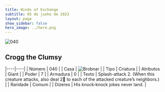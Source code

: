 ```yaml
---
title: Winds of Exchange
subtitle: 05 de junho de 2023
layout: page
show_sidebar: false
hero_image: ../hero.png
---
```


![040](https://mastervault-storage-prod.s3.amazonaws.com/media/card_front/en/600_040_04fdc2a80ad2_en.png)


## Crogg the Clumsy

|----|----|
| Número | 040 |
| Casa | ![Brobnar](https://archonarcana.com/images/thumb/e/e0/Brobnar.png/22px-Brobnar.png "Brobnar") |
| Tipo | Criatura |
| Atributos | Giant |
| Poder | 7 |
| Armadura | 0 |
| Texto | Splash-attack 2. (When this creature attacks, also deal 2 to each of the attacked creature’s neighbors.)  |
| Raridade | Comum |
| Dizeres | His knock‑knock jokes never land. |
